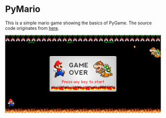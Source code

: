 # PyMario

This is a simple mario game showing the basics of PyGame. The source code originates from [here](https://itsourcecode.com/free-projects/python-projects/mario-game-in-python-with-source-code/).

![demo](demo.png)
